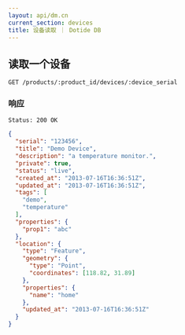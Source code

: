 ```yaml
---
layout: api/dm.cn
current_section: devices
title: 设备读取 ｜ Dotide DB
---
```


## 读取一个设备

    GET /products/:product_id/devices/:device_serial

### 响应

    Status: 200 OK

```json
{
  "serial": "123456",
  "title": "Demo Device",
  "description": "a temperature monitor.",
  "private": true,
  "status": "live",
  "created_at": "2013-07-16T16:36:51Z",
  "updated_at": "2013-07-16T16:36:51Z",
  "tags": [
    "demo",
    "temperature"
  ],
  "properties": {
    "prop1": "abc"
  },
  "location": {
    "type": "Feature",
    "geometry": {
      "type": "Point",
      "coordinates": [118.82, 31.89]
    },
    "properties": {
      "name": "home"
    },
    "updated_at": "2013-07-16T16:36:51Z"
  }
}
```

